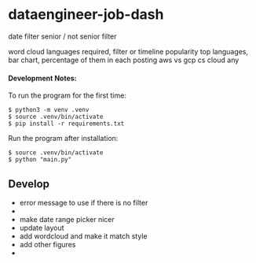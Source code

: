 # dataengineer-job-dash


date filter
senior / not senior filter


word cloud
languages required, filter or timeline popularity 
top languages, bar chart, percentage of them in each posting
aws vs gcp cs cloud any 


#### Development Notes:
To run the program for the first time:
```
$ python3 -m venv .venv
$ source .venv/bin/activate 
$ pip install -r requirements.txt
```

Run the program after installation:
```
$ source .venv/bin/activate
$ python "main.py"
```


## Develop
- error message to use if there is no filter
- 
- make date range picker nicer
- update layout
- add wordcloud and make it match style 
- add other figures
- 
